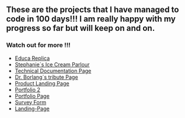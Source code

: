 <h2>These are the projects that I have managed to code in <strong>100 days!!!</strong> 
I am really happy with my progress so far but will keep on and on.</h2>
 <h3>Watch out for more !!!</h3>
<ul>
        <li><a href="https://github.com/Hcmwebs/Educa-Replica.git" target="_blank" rel="noopener noreferrer">Educa Replica</a></li>
        <li><a href="https://github.com/Hcmwebs/Ice-Cream-Parlour.git" target="_blank" rel="noopener noreferrer">Stephanie´s Ice Cream Parlour</a></li>
        <li><a href="https://github.com/Hcmwebs/technicalDocumentationPage.git" target="_blank" rel="noopener noreferrer">Technical Documentation Page</a></li>
        <li><a href="https://github.com/Hcmwebs/Tribute-Page.git" target="_blank" rel="noopener noreferrer">Dr. Borlang´s tribute Page</a></li>
        <li><a href="http://github.com/Hcmwebs/Product-Landing-Page.git" target="_blank" rel="noopener noreferrer">Product Landing Page</a></li>
        <li><a href="http://github.com/Hcmwebs/Portfolio-Two.git" target="_blank" rel="noopener noreferrer">Portfolio 2</a></li>
        <li><a href="http://github.com/Hcmwebs/Portfolio-Page.git" target="_blank" rel="noopener noreferrer">Portfolio Page</a></li>
        <li><a href="http://github.com/Hcmwebs/Survey-Form.git" target="_blank" rel="noopener noreferrer">Survey Form</a></li>
        <li><a href="https://github.com/Hcmwebs/Landing-Page.git" target="_blank" rel="noopener noreferrer">Landing-Page</a></li>
        
 </ul>
